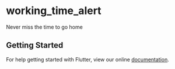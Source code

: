# working_time_alert

Never miss the time to go home

## Getting Started

For help getting started with Flutter, view our online
[documentation](https://flutter.io/).
